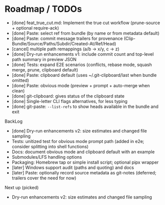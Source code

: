 # Roadmap / TODOs

- [done] feat_true_cut.md: Implement the true cut workflow (prune-source + optional require-ack)
- [done] Paste: select ref from bundle (by name or from metadata default)
- [done] Paste: commit message trailers for provenance (Clip-Bundle/Source/Paths/Subdir/Created-At/Ref/Head)
- [cancel] multiple path remappings (a/b -> x/y, c -> z)
- [done] Dry-run enhancements v1: include commit count and top-level path summary in preview JSON
- [done] Tests: expand E2E scenarios (conflicts, rebase mode, squash merge, prune, clipboard default)
- [done] Paste: clipboard default (uses ~/.git-clipboard/last when bundle omitted)
- [done] Paste: obvious mode (preview + prompt + auto-merge when clean)
- [done] git-clipboard: gives status of the clipboard state
- [done] Single-letter CLI flags alternatives, for less typing
- [done] git-paste: `--list-refs` to show heads available in the bundle and exit

BackLog

- [done] Dry-run enhancements v2: size estimates and changed file sampling
- Tests: unitized test for obvious mode prompt path (added in e2e; consider splitting into shell functions)
- Docs: document obvious mode and clipboard default with an example
- Submodules/LFS handling options
- Packaging: Homebrew tap or simple install script; optional pipx wrapper
- [later] Windows support audit (paths and quoting) and docs
- [later] Paste: optionally record source metadata as git-notes (deferred; trailers cover the need for now)

Next up (picked)

- Dry-run enhancements v2: size estimates and changed file sampling
